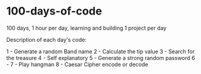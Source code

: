 # 100-days-of-code
100 days, 1 hour per day, learning and building 1 project per day

Description of each day's code:

1 - Generate a random Band name
2 - Calculate the tip value 
3 - Search for the treasure
4 - Self explanatory
5 - Generate a strong random password
6 -
7 - Play hangman
8 - Caesar Cipher encode or decode
